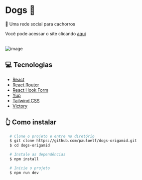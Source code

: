 # Dogs 🐾
<div>
  <p>📝 Uma rede social para cachorros</p>
  <div>Você pode acessar o site clicando <a href='https://pauloelf.github.io/dogs-origamid' target='_blank'>aqui</a></div>
</div>
</br>

![image](https://github.com/pauloelf/dogs-origamid/assets/97705403/d9aa8217-fab0-4ea6-9a53-c41ad47b739d)

<h2>💻 Tecnologias</h2>
<ul>
    <li><a href="https://react.dev" target="_blank">React</a></li>
    <li><a href="https://reactrouter.com/en/main" target="_blank">React Router</a></li>
    <li><a href="https://www.react-hook-form.com" target="_blank">React Hook Form</a></li>
    <li><a href="https://www.npmjs.com/package/yup" target="_blank">Yup</a></li>
    <li><a href="https://tailwindcss.com" target="_blank">Tailwind CSS</a></li>
    <li><a href="https://github.com/FormidableLabs/victory" target="_blank">Victory</a></li>
</ul>

<h2>👆 Como instalar</h2>

```bash
  # Clone o projeto e entre no diretório
  $ git clone https://github.com/pauloelf/dogs-origamid.git
  $ cd dogs-origamid
```
```bash
  # Instale as dependências
  $ npm install
```
```bash
  # Inicie o projeto
  $ npm run dev
```
